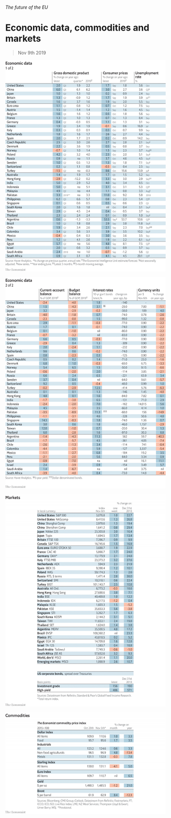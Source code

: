 ###### The future of the EU

# Economic data, commodities and markets 

> Nov 9th 2019 

![image](images/20191109_int101.png) 

![image](images/20191109_int102.png) 

![image](images/20191109_int201.png) 

![image](images/20191109_int401.png) 

